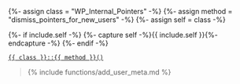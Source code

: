 {%- assign class = "WP_Internal_Pointers" -%}
{%- assign method = "dismiss_pointers_for_new_users" -%}
{%- assign self = class -%}

{%- if include.self -%}
  {%- capture self -%}{{ include.self }}{%- endcapture -%}
{%- endif -%}

<p><code><a href="https://developer.wordpress.org/reference/classes/{{ class | downcase }}/{{ method | downcase }}/">{{ class }}::{{ method }}()</a></code></p>

<blockquote>

{% include functions/add_user_meta.md %}

</blockquote>
